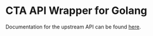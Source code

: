 # CTA API Wrapper for Golang

Documentation for the upstream API can be found [here](https://www.transitchicago.com/developers/ttdocs/#_Toc296199909).

